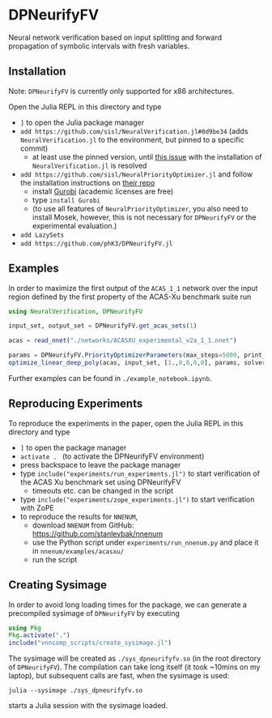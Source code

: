 
# DPNeurifyFV

Neural network verification based on input splitting and forward propagation of symbolic intervals with fresh variables.

## Installation

Note: `DPNeurifyFV` is currently only supported for x86 architectures.

Open the Julia REPL in this directory and type
- `]` to open the Julia package manager
- `add https://github.com/sisl/NeuralVerification.jl#0d9be34` (adds `NeuralVerification.jl` to the environment, but pinned to a specific commit)
    - at least use the pinned version, until [this issue](https://github.com/sisl/NeuralVerification.jl/issues/201) with the installation of `NeuralVerification.jl` is resolved
- `add https://github.com/sisl/NeuralPriorityOptimizer.jl` and follow the installation instructions on [their repo](https://github.com/sisl/NeuralPriorityOptimizer.jl) 
    - install [Gurobi](https://www.gurobi.com/) (academic licenses are free)
    - type `install Gurobi`
    - (to use all features of `NeuralPriorityOptimizer`, you also need to install Mosek, however, this is not necessary for `DPNeurifyFV` or the experimental evaluation.)
- `add LazySets`
- `add https://github.com/phK3/DPNeurifyFV.jl`

## Examples

In order to maximize the first output of the `ACAS_1_1` network over the input region defined by the first property of the ACAS-Xu benchmark suite run

```julia
using NeuralVerification, DPNeurifyFV

input_set, output_set = DPNeurifyFV.get_acas_sets(1)

acas = read_nnet("./networks/ACASXU_experimental_v2a_1_1.nnet")

params = DPNeurifyFV.PriorityOptimizerParameters(max_steps=5000, print_frequency=100, stop_frequency=1, verbosity=2)
optimize_linear_deep_poly(acas, input_set, [1.,0,0,0,0], params, solver=DPNFV(method=:DeepPolyRelax, max_vars=15), concrete_sample=:BoundsMaximizer, split=DPNeurifyFV.split_important_interval)
```

Further examples can be found in `./example_notebook.ipynb`.

## Reproducing Experiments

To reproduce the experiments in the paper, open the Julia REPL in this directory and type
- `]` to open the package manager
- `activate . ` (to activate the DPNeurifyFV environment)
- press backspace to leave the package manager
- type `include("experiments/run_experiments.jl")` to start verification of the ACAS Xu benchmark set using DPNeurifyFV
    - timeouts etc. can be changed in the script
- type `include("experiments/zope_experiments.jl")` to start verification with ZoPE
- to reproduce the results for `NNENUM`, 
    - download `NNENUM` from GitHub: https://github.com/stanleybak/nnenum
    - use the Python script under `experiments/run_nnenum.py` and place it in `nnenum/examples/acasxu/`
    - run the script 


## Creating Sysimage

In order to avoid long loading times for the package, we can generate a precompiled sysimage of `DPNeurifyFV` by executing 
```julia
using Pkg
Pkg.activate(".")
include("vnncomp_scripts/create_sysimage.jl")
```
The sysimage will be created as `./sys_dpneurifyfv.so` (in the root directory of `DPNeurifyFV`).
The compilation can take long itself (it took ~10mins on my laptop), but subsequent calls are fast, when the sysimage is used:
```
julia --sysimage ./sys_dpneurifyfv.so 
```
starts a Julia session with the sysimage loaded.